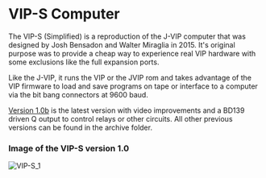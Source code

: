 # VIP-S Computer
The VIP-S (Simplified) is a reproduction of the J-VIP computer that was designed by Josh Bensadon and Walter Miraglia in 2015. It's original purpose was to provide a cheap way to experience real VIP hardware with some exclusions like the full expansion ports.

Like the J-VIP, it runs the VIP or the JVIP rom and takes advantage of the VIP firmware to load and save programs on tape or interface to a computer via the bit bang connectors at 9600 baud.

<ins>Version 1.0b</ins> is the latest version with video improvements and a BD139 driven Q output to control relays or other circuits. All other previous versions can be found in the archive folder.


### Image of the VIP-S version 1.0
![VIP-S_1](https://github.com/user-attachments/assets/ce51a39c-0fab-4ee3-a5e9-266b50a534c2)
